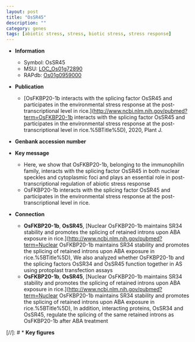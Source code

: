 ```yaml
---
layout: post
title: "OsSR45"
description: ""
category: genes
tags: [abiotic stress, stress, biotic stress, stress response]
---
```


* **Information**  
    + Symbol: OsSR45  
    + MSU: [LOC_Os01g72890](http://rice.uga.edu/cgi-bin/ORF_infopage.cgi?orf=LOC_Os01g72890)  
    + RAPdb: [Os01g0959000](https://rapdb.dna.affrc.go.jp/locus/?name=Os01g0959000)  

* **Publication**  
    + [OsFKBP20-1b interacts with the splicing factor OsSR45 and participates in the environmental stress response at the post-transcriptional level in rice.](http://www.ncbi.nlm.nih.gov/pubmed?term=OsFKBP20-1b interacts with the splicing factor OsSR45 and participates in the environmental stress response at the post-transcriptional level in rice.%5BTitle%5D), 2020, Plant J.

* **Genbank accession number**  

* **Key message**  
    + Here, we show that OsFKBP20-1b, belonging to the immunophilin family, interacts with the splicing factor OsSR45 in both nuclear speckles and cytoplasmic foci and plays an essential role in post-transcriptional regulation of abiotic stress response
    + OsFKBP20-1b interacts with the splicing factor OsSR45 and participates in the environmental stress response at the post-transcriptional level in rice.

* **Connection**  
    + __OsFKBP20-1b__, __OsSR45__, [Nuclear OsFKBP20-1b maintains SR34 stability and promotes the splicing of retained introns upon ABA exposure in rice.](http://www.ncbi.nlm.nih.gov/pubmed?term=Nuclear OsFKBP20-1b maintains SR34 stability and promotes the splicing of retained introns upon ABA exposure in rice.%5BTitle%5D),  We also analyzed whether OsFKBP20-1b and the splicing factors OsSR34 and OsSR45 function together in AS using protoplast transfection assays
    + __OsFKBP20-1b__, __OsSR45__, [Nuclear OsFKBP20-1b maintains SR34 stability and promotes the splicing of retained introns upon ABA exposure in rice.](http://www.ncbi.nlm.nih.gov/pubmed?term=Nuclear OsFKBP20-1b maintains SR34 stability and promotes the splicing of retained introns upon ABA exposure in rice.%5BTitle%5D),  In addition, interacting proteins, OsSR34 and OsSR45, regulate the splicing of the same retained introns as OsFKBP20-1b after ABA treatment

[//]: # * **Key figures**  



